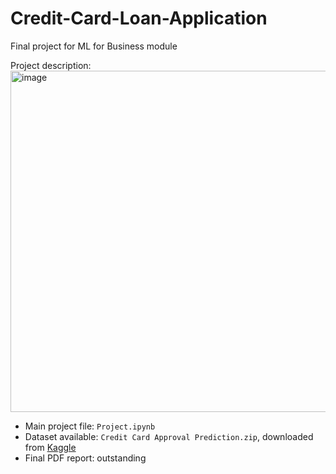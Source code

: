 # Credit-Card-Loan-Application
Final project for ML for Business module

Project description:  
<img width="546" alt="image" src="https://user-images.githubusercontent.com/46581154/182624412-c7cafa68-3569-45df-8184-d3e819fe420b.png">  

- Main project file: `Project.ipynb`
- Dataset available: `Credit Card Approval Prediction.zip`, downloaded from [Kaggle](https://www.kaggle.com/datasets/rikdifos/credit-card-approval-prediction)
- Final PDF report: outstanding

